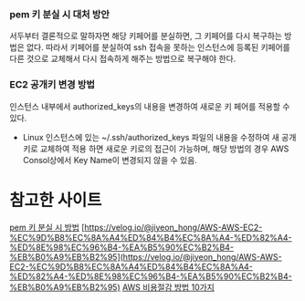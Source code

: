 ### pem 키 분실 시 대처 방안

서두부터 결론적으로 말하자면 해당 키페어를 분실하면, 그 키페어를 다시 복구하는 방법은 없다.
따라서 키페어를 분실하여 ssh 접속을 못하는 인스턴스에 등록된 키페어를 다른 것으로 교체해서 다시 접속하게 해주는 방법으로 복구해야 한다.

### EC2 공개키 변경 방법

인스턴스 내부에서 authorized_keys의 내용을 변경하여 새로운 키 페어를 적용할 수 있다.

- Linux 인스턴스에 있는 ~/.ssh/authorized_keys 파일의 내용을 수정하여 새 공개 키로 교체하여 적용 하면 새로운 키로의 접근이 가능하며, 해당 방법의 경우 AWS Consol상에서 Key Name이 변경되지 않을 수 있음.

# 참고한 사이트

[pem 키 분실 시 방법](https://inpa.tistory.com/entry/AWS-%F0%9F%93%9A-%ED%82%A4%ED%8E%98%EC%96%B4SSH-Key-%EB%B6%84%EC%8B%A4%EC%8B%9C-%EB%B3%B5%EA%B5%AC%ED%95%98%EB%8A%94-2%EA%B0%80%EC%A7%80-%EB%B0%A9%EB%B2%95)
[https://velog.io/@jiyeon_hong/AWS-AWS-EC2-%EC%9D%B8%EC%8A%A4%ED%84%B4%EC%8A%A4-%ED%82%A4-%ED%8E%98%EC%96%B4-%EA%B5%90%EC%B2%B4-%EB%B0%A9%EB%B2%95](https://velog.io/@jiyeon_hong/AWS-AWS-EC2-%EC%9D%B8%EC%8A%A4%ED%84%B4%EC%8A%A4-%ED%82%A4-%ED%8E%98%EC%96%B4-%EA%B5%90%EC%B2%B4-%EB%B0%A9%EB%B2%95)
[AWS 비용절감 방법 10가지](https://aws.amazon.com/ko/blogs/korea/10-things-you-can-do-today-to-reduce-aws-costs/)
